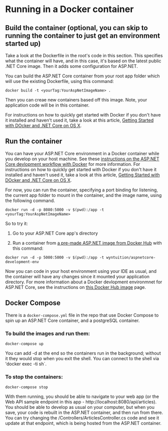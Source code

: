 # Running in a Docker container 

## Build the container (optional, you can skip to running the container to just get an environment started up)

Take a look at the Dockerfile in the root's code in this section. This specifies what the container will have, and in this case, it's based on the latest public .NET Core image. Then it adds some configuration for ASP.NET.  

You can build the ASP.NET Core container from your root app folder which will use the existing Dockerfile, using this command: 
  ```
  docker build -t <yourTag:YourAspNetImageName> .
  ```

Then you can creae new containers based off this image. Note, your application code will be in this container. 

For instructions on how to quickly get started with Docker if you don't have it installed and haven't used it, take a look at this article, [Getting Started with DOcker and .NET Core on OS X](https://www.excella.com/insights/getting-started-with-docker-and-net-core-on-os-x).

## Run the container 

You can have your ASP.NET Core environment in a Docker container while you develop on your host machine. See these [instructions on the ASP.NET Core devlopment workflow with Docker](https://hub.docker.com/r/wyntuition/aspnetcore-development-env/) for more information. For instructions on how to quickly get started with Docker if you don't have it installed and haven't used it, take a look at this article, [Getting Started with DOcker and .NET Core on OS X](https://www.excella.com/insights/getting-started-with-docker-and-net-core-on-os-x).

For now, you can run the container, specifying a port binding for listening, the current app folder to mount in the container, and the image name, using the following command. 

  ```
  docker run -d -p 8080:5000 -v $(pwd):/app -t <yourTag:YourAspNetImageName>
  ```  

So to try it: 

1. Go to your ASP.NET Core app's directory

1. Run a container from [a pre-made ASP.NET image from Docker Hub](https://hub.docker.com/r/wyntuition/aspnetcore-development-env/) with this command:
    
  ```
  docker run -d -p 5000:5000 -v $(pwd):/app -t wyntuition/aspnetcore-development-env
  ```

Now you can code in your host environment using your IDE as usual, and the container will have any changes since it mounted your application directory. For more information about a Docker devlopment environmnet for ASP.NET Core, see the instructions on [this Docker Hub image](https://hub.docker.com/r/wyntuition/aspnetcore-development-env/) page.

## Docker Compose 

There is a `docker-compose.yml` file in the repo that use Docker Compose to spin up an ASP.NET Core container, and a postgreSQL container.

### To build the images and run them:

  ```
  docker-compose up
  ```

You can add -d at the end so the containers run in the background; without it they would stop when you exit the shell. You can connect to the shell via 'docker exec -ti <Container> sh`.

### To stop the containers:

  ```
  docker-compose stop
  ```

With them running, you should be able to navigate to your web app (or the Web API sample endpoint in this app - http://localhost:8080/api/articles). You should be able to develop as usual on your computer, but when you save, your code is rebuilt in the ASP.NET container, and then run from there. You can try changing the /Controllers/ArticlesController.cs code and see it update at that endpoint, which is being hosted from the ASP.NET container.
